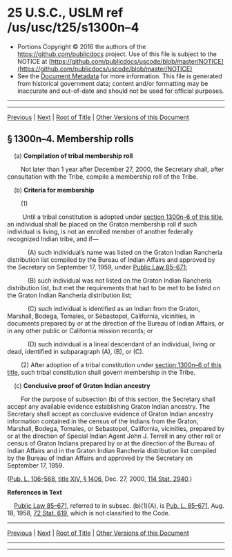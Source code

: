 ---
---

# 25 U.S.C., USLM ref /us/usc/t25/s1300n–4

* Portions Copyright © 2016 the authors of the https://github.com/publicdocs project.
  Use of this file is subject to the NOTICE at [https://github.com/publicdocs/uscode/blob/master/NOTICE](https://github.com/publicdocs/uscode/blob/master/NOTICE)
* See the [Document Metadata](././../../../../..//README.md) for more information.
  This file is generated from historical government data; content and/or formatting may be inaccurate and out-of-date and should not be used for official purposes.

----------
----------

[Previous](./../../../../..//us/usc/t25/ch14/schLXXXV/m__us_usc_t25_s1300n–3.md) | [Next](./../../../../..//us/usc/t25/ch14/schLXXXV/m__us_usc_t25_s1300n–5.md) | [Root of Title](./../../../../../) | [Other Versions of this Document](https://publicdocs.github.io/go/links?ns=uslm&ref=%2Fus%2Fusc%2Ft25%2Fs1300n%E2%80%934)

## § 1300n–4. Membership rolls

    (a) __Compilation of tribal membership roll__ 

        Not later than 1 year after December 27, 2000, the Secretary shall, after consultation with the Tribe, compile a membership roll of the Tribe.

    (b) __Criteria for membership__ 

        (1)

         Until a tribal constitution is adopted under [section 1300n–6 of this title][/us/usc/t25/s1300n–6], an individual shall be placed on the Graton membership roll if such individual is living, is not an enrolled member of another federally recognized Indian tribe, and if—

            (A) such individual’s name was listed on the Graton Indian Rancheria distribution list compiled by the Bureau of Indian Affairs and approved by the Secretary on September 17, 1959, under [Public Law 85–671][/us/pl/85/671];

            (B) such individual was not listed on the Graton Indian Rancheria distribution list, but met the requirements that had to be met to be listed on the Graton Indian Rancheria distribution list;

            (C) such individual is identified as an Indian from the Graton, Marshall, Bodega, Tomales, or Sebastopol, California, vicinities, in documents prepared by or at the direction of the Bureau of Indian Affairs, or in any other public or California mission records; or

            (D) such individual is a lineal descendant of an individual, living or dead, identified in subparagraph (A), (B), or (C).

        (2) After adoption of a tribal constitution under [section 1300n–6 of this title][/us/usc/t25/s1300n–6], such tribal constitution shall govern membership in the Tribe.

    (c) __Conclusive proof of Graton Indian ancestry__ 

        For the purpose of subsection (b) of this section, the Secretary shall accept any available evidence establishing Graton Indian ancestry. The Secretary shall accept as conclusive evidence of Graton Indian ancestry information contained in the census of the Indians from the Graton, Marshall, Bodega, Tomales, or Sebastopol, California, vicinities, prepared by or at the direction of Special Indian Agent John J. Terrell in any other roll or census of Graton Indians prepared by or at the direction of the Bureau of Indian Affairs and in the Graton Indian Rancheria distribution list compiled by the Bureau of Indian Affairs and approved by the Secretary on September 17, 1959.

([Pub. L. 106–568, title XIV, § 1406][/us/pl/106/568/s1406], Dec. 27, 2000, [114 Stat. 2940][/us/stat/114/2940].)

 __References in Text__ 

    [Public Law 85–671][/us/pl/85/671], referred to in subsec. (b)(1)(A), is [Pub. L. 85–671][/us/pl/85/671], Aug. 18, 1958, [72 Stat. 619][/us/stat/72/619], which is not classified to the Code.

----------

[Previous](./../../../../..//us/usc/t25/ch14/schLXXXV/m__us_usc_t25_s1300n–3.md) | [Next](./../../../../..//us/usc/t25/ch14/schLXXXV/m__us_usc_t25_s1300n–5.md) | [Root of Title](./../../../../../) | [Other Versions of this Document](https://publicdocs.github.io/go/links?ns=uslm&ref=%2Fus%2Fusc%2Ft25%2Fs1300n%E2%80%934)

----------
----------

[/us/usc/t25/s1300n–6]: https://publicdocs.github.io/go/links?ns=uslm&ref=%2Fus%2Fusc%2Ft25%2Fs1300n%E2%80%936
[/us/pl/85/671]: https://publicdocs.github.io/go/links?ns=uslm&ref=%2Fus%2Fpl%2F85%2F671
[/us/usc/t25/s1300n–6]: https://publicdocs.github.io/go/links?ns=uslm&ref=%2Fus%2Fusc%2Ft25%2Fs1300n%E2%80%936
[/us/pl/106/568/s1406]: https://publicdocs.github.io/go/links?ns=uslm&ref=%2Fus%2Fpl%2F106%2F568%2Fs1406
[/us/stat/114/2940]: https://publicdocs.github.io/go/links?ns=uslm&ref=%2Fus%2Fstat%2F114%2F2940
[/us/pl/85/671]: https://publicdocs.github.io/go/links?ns=uslm&ref=%2Fus%2Fpl%2F85%2F671
[/us/pl/85/671]: https://publicdocs.github.io/go/links?ns=uslm&ref=%2Fus%2Fpl%2F85%2F671
[/us/stat/72/619]: https://publicdocs.github.io/go/links?ns=uslm&ref=%2Fus%2Fstat%2F72%2F619


